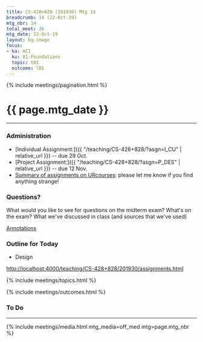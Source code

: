 ```yaml
---
title: CS-428+828 (201930) Mtg 14
breadcrumb: 14 (22-Oct-19)
mtg_nbr: 14
total_meet: 26
mtg_date: 22-Oct-19
layout: bg-image
focus:
- ka: HCI
  ku: 01-Foundations
  topic: t01
  outcome: l01
---
```

{% include meetings/pagination.html %}

<h1 class="text-center">{{ page.mtg_date }}</h1>
<hr />

### Administration

* [Individual Assignment:]({{ "/teaching/CS-428+828/?asgn=I_CU" | relative_url }}) -- due 29 Oct.
* [Project Assignment:]({{ "/teaching/CS-428+828/?asgn=P_DES" | relative_url }}) -- due 12 Nov.
* [Summary of assignments on URcourses](https://urcourses.uregina.ca/mod/assign/index.php?id=2084): please let me know if you find anything strange!

### Questions?

What would you like to see for questions on the midterm exam?
What's on the exam? What we've discussed in class (and sources that we've used)

[Annotations](https://urcourses.uregina.ca/mod/oublog/view.php?id=848550)

### Outline for Today

* Design

<http://localhost:4000/teaching/CS-428+828/201930/assignments.html>

{% include meetings/topics.html %}

{% include meetings/outcomes.html %}

### To Do

<hr />
{% include meetings/media.html mtg_media=off_med mtg=page.mtg_nbr %}
